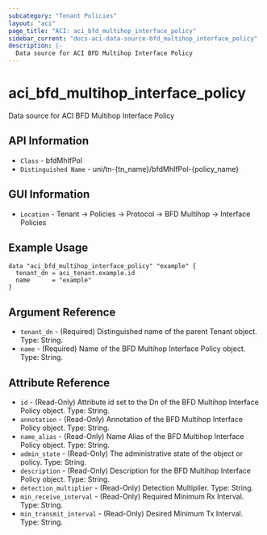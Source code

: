 ```yaml
---
subcategory: "Tenant Policies"
layout: "aci"
page_title: "ACI: aci_bfd_multihop_interface_policy"
sidebar_current: "docs-aci-data-source-bfd_multihop_interface_policy"
description: |-
  Data source for ACI BFD Multihop Interface Policy
---
```


# aci_bfd_multihop_interface_policy #

Data source for ACI BFD Multihop Interface Policy


## API Information ##

* `Class` - bfdMhIfPol
* `Distinguished Name` - uni/tn-{tn_name}/bfdMhIfPol-{policy_name}

## GUI Information ##

* `Location` - Tenant -> Policies -> Protocol -> BFD Multihop -> Interface Policies



## Example Usage ##

```hcl
data "aci_bfd_multihop_interface_policy" "example" {
  tenant_dn = aci_tenant.example.id
  name      = "example"
}
```

## Argument Reference ##

* `tenant_dn` - (Required) Distinguished name of the parent Tenant object. Type: String.
* `name` - (Required) Name of the  BFD Multihop Interface Policy object. Type: String.

## Attribute Reference ##
* `id` - (Read-Only) Attribute id set to the Dn of the BFD Multihop Interface Policy object. Type: String.
* `annotation` - (Read-Only) Annotation of the BFD Multihop Interface Policy object. Type: String.
* `name_alias` - (Read-Only) Name Alias of the BFD Multihop Interface Policy object. Type: String.
* `admin_state` - (Read-Only) The administrative state of the object or policy. Type: String.
* `description` - (Read-Only) Description for the BFD Multihop Interface Policy object. Type: String.
* `detection_multiplier` - (Read-Only) Detection Multiplier. Type: String.
* `min_receive_interval` - (Read-Only) Required Minimum Rx Interval.  Type: String.
* `min_transmit_interval` - (Read-Only) Desired Minimum Tx Interval. Type: String.
